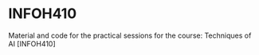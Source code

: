 # INFOH410
Material and code for the practical sessions for the course: Techniques of AI [INFOH410]
